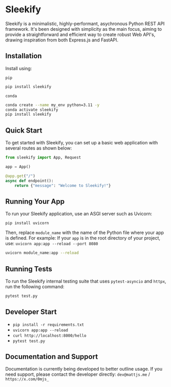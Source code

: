 # Sleekify
Sleekify is a minimalistic, highly-performant, asychronous Python REST API framework. It's been designed with simplicity as the main focus, aiming to provide a straightforward and efficient way to create robust Web API's, drawing inspiration from both Express.js and FastAPI.

## Installation
Install using:

`pip`
```zsh
pip install sleekify
```

`conda`
```zsh
conda create --name my_env python=3.11 -y
conda activate sleekify
pip install sleekify
```

## Quick Start
To get started with Sleekify, you can set up a basic web application with several routes as shown below:

```python
from sleekify import App, Request

app = App()

@app.get("/")
async def endpoint():
    return {"message": "Welcome to Sleekify!"}
```

## Running Your App
To run your Sleekify application, use an ASGI server such as Uvicorn:

```
pip install uvicorn
```

Then, replace `module_name` with the name of the Python file where your app is defined.
For example: If your `app` is in the root directory of your project, use: `uvicorn app:app --reload --port 8080`

```zsh
uvicorn module_name:app --reload
```

## Running Tests
To run the Sleekify internal testing suite that uses `pytest-asyncio` and `httpx`, run the following command:

```zsh
pytest test.py
```

## Developer Start
- `pip install -r requirements.txt`
- `uvicorn app:app --reload`
- `curl http://localhost:8000/hello`
- `pytest test.py`

## Documentation and Support
Documentation is currently being developed to better outline usage.
If you need support, please contact the developer directly: `dev@mattjs.me` / `https://x.com/0mjs_`
